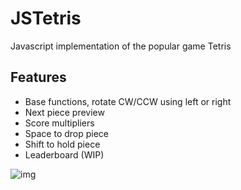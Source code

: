 # JSTetris
Javascript implementation of the popular game Tetris

## Features
* Base functions, rotate CW/CCW using left or right
* Next piece preview
* Score multipliers
* Space to drop piece 
* Shift to hold piece
* Leaderboard (WIP)

![img](http://i.imgur.com/kUHE5IY.png)

